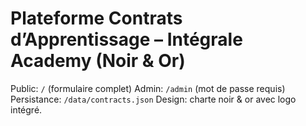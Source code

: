 # Plateforme Contrats d’Apprentissage – Intégrale Academy (Noir & Or)

Public: `/` (formulaire complet)
Admin: `/admin` (mot de passe requis)
Persistance: `/data/contracts.json`
Design: charte noir & or avec logo intégré.
